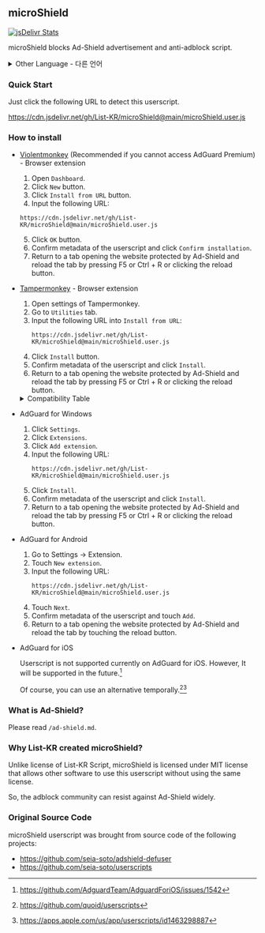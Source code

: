 ## microShield

[![jsDelivr Stats](https://data.jsdelivr.com/v1/package/gh/List-KR/microShield/badge)](https://www.jsdelivr.com/package/gh/List-KR/microShield)

microShield blocks Ad-Shield advertisement and anti-adblock script.

<details>
<summary>Other Language - 다른 언어</summary>

한국어: https://github.com/List-KR/microShield/blob/main/README.ko.md

</details>

### Quick Start
Just click the following URL to detect this userscript.

https://cdn.jsdelivr.net/gh/List-KR/microShield@main/microShield.user.js

### How to install
- [Violentmonkey](https://addons.mozilla.org/en-US/firefox/addon/violentmonkey/) (Recommended if you cannot access AdGuard Premium) - Browser extension
    1. Open `Dashboard`.
    2. Click `New` button.
    3. Click `Install from URL` button.
    4. Input the following URL:
    ```
    https://cdn.jsdelivr.net/gh/List-KR/microShield@main/microShield.user.js
    ```
    5. Click `OK` button.
    6. Confirm metadata of the userscript and click `Confirm installation`.
    7. Return to a tab opening the website protected by Ad-Shield and reload the tab by pressing F5 or Ctrl + R or clicking the reload button.

- [Tampermonkey](https://addons.mozilla.org/en-US/firefox/addon/tampermonkey/) - Browser extension
    1. Open settings of Tampermonkey.
    2. Go to `Utilities` tab.
    3. Input the following URL into `Install from URL`:
        ```
        https://cdn.jsdelivr.net/gh/List-KR/microShield@main/microShield.user.js
        ```
    4. Click `Install` button.
    5. Confirm metadata of the userscript and click `Install`.
    6. Return to a tab opening the website protected by Ad-Shield and reload the tab by pressing F5 or Ctrl + R or clicking the reload button.

    <details>
    <summary>Compatibility Table</summary>

    Browser Extension | License | Status
    ----------------- | ------ | -------
    [Tampermonkey](https://www.tampermonkey.net/) | Proprietary (Donationware) | ✔
    [Greasemonkey](https://www.greasespot.net/) | MIT | ✘
    [Violentmonkey](https://violentmonkey.github.io/) | MIT | ✔

    </details>
    
- AdGuard for Windows
    1. Click `Settings`.
    2. Click `Extensions`.
    3. Click `Add extension`.
    4. Input the following URL:
        ```
        https://cdn.jsdelivr.net/gh/List-KR/microShield@main/microShield.user.js
        ```
    5. Click `Install`.
    6. Confirm metadata of the userscript and click `Install`.
    7. Return to a tab opening the website protected by Ad-Shield and reload the tab by pressing F5 or Ctrl + R or clicking the reload button.


- AdGuard for Android
    1. Go to Settings -> Extension.
    2. Touch `New extension`.
    3. Input the following URL:
        ```
        https://cdn.jsdelivr.net/gh/List-KR/microShield@main/microShield.user.js
        ```
    4. Touch `Next`.
    5. Confirm metadata of the userscript and touch `Add`.
    6. Return to a tab opening the website protected by Ad-Shield and reload the tab by touching the reload button.


 - AdGuard for iOS

    Userscript is not supported currently on AdGuard for iOS.
    However, It will be supported in the future.[^1]
    
    Of course, you can use an alternative temporally.[^2][^3]


[^1]: https://github.com/AdguardTeam/AdguardForiOS/issues/1542
[^2]: https://github.com/quoid/userscripts
[^3]: https://apps.apple.com/us/app/userscripts/id1463298887


### What is Ad-Shield?
Please read `/ad-shield.md`.

### Why List-KR created microShield?
Unlike license of List-KR Script, microShield is licensed under MIT license that allows other software to use this userscript without using the same license.

So, the adblock community can resist against Ad-Shield widely.

### Original Source Code
microShield userscript was brought from source code of the following projects:
 - https://github.com/seia-soto/adshield-defuser
 - https://github.com/seia-soto/userscripts

